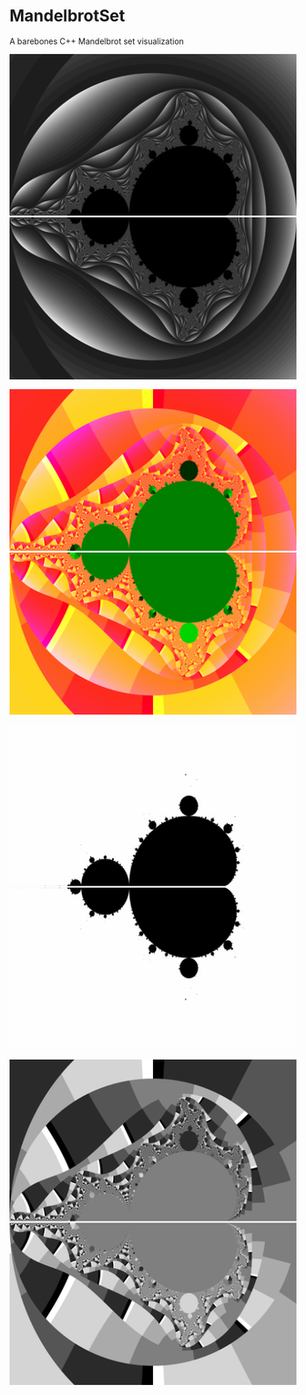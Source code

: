 # MandelbrotSet
 A barebones C++ Mandelbrot set visualization

![](MandelbrotSet-h4320-w7680-m5000--yf0_norms.png)
![](MandelbrotSet-h4320-w7680-m5000--yi0_norms.png)


![](MandelbrotSet-h4320-w7680-m5000--yf0_color.png)
![](MandelbrotSet-h4320-w7680-m5000--yi0_color.png)


![](MandelbrotSet-h4320-w7680-m5000--yf0_counts.png)
![](MandelbrotSet-h4320-w7680-m5000--yi0_counts.png)


![](MandelbrotSet-h4320-w7680-m5000--yf0_args.png)
![](MandelbrotSet-h4320-w7680-m5000--yi0_args.png)